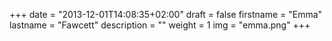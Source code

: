 +++
date = "2013-12-01T14:08:35+02:00"
draft = false
firstname = "Emma"
lastname = "Fawcett"
description = ""
weight = 1
img = "emma.png"
+++
